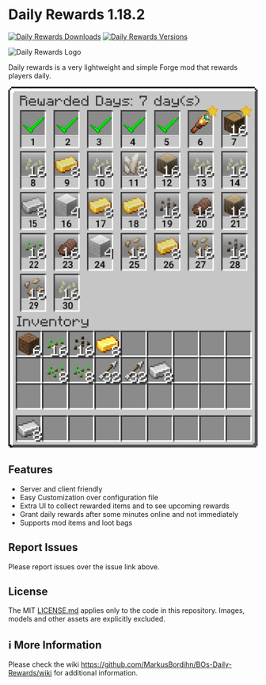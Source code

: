 # Daily Rewards 1.18.2

[![Daily Rewards Downloads](http://cf.way2muchnoise.eu/full_628798_downloads.svg)](https://www.curseforge.com/minecraft/mc-mods/daily-rewards)
[![Daily Rewards Versions](http://cf.way2muchnoise.eu/versions/Minecraft_628798_all.svg)](https://www.curseforge.com/minecraft/mc-mods/daily-rewards)

![Daily Rewards Logo][logo]

Daily rewards is a very lightweight and simple Forge mod that rewards players daily.

![Daily Rewards Screenshot](examples/daily_rewards_screen.png)

## Features

- Server and client friendly
- Easy Customization over configuration file
- Extra UI to collect rewarded items and to see upcoming rewards
- Grant daily rewards after some minutes online and not immediately
- Supports mod items and loot bags

## Report Issues

Please report issues over the issue link above.

## License

The MIT [LICENSE.md](LICENSE.md) applies only to the code in this repository. Images, models and other assets are explicitly excluded.

## ℹ️ More Information

Please check the wiki <https://github.com/MarkusBordihn/BOs-Daily-Rewards/wiki> for additional information.

[logo]: https://github.com/MarkusBordihn/BOs-Daily-Rewards/wiki/logo_header.png
